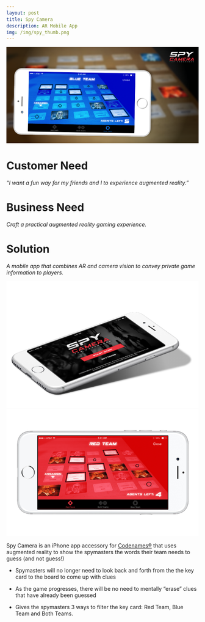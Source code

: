 ```yaml
---
layout: post
title: Spy Camera
description: AR Mobile App
img: /img/spy_thumb.png
---
```


<img class="img_scale" src="/img/spy_cover.png"/>

# Customer Need
*“I want a fun way for my friends and I to experience augmented reality.”*

# Business Need
*Craft a practical augmented reality gaming experience.*

# Solution
*A mobile app that combines AR and camera vision to convey private game information to players.*

<img class="img_scale" src="/img/spy1.png"/>

<img class="img_scale" src="/img/spy2.png"/>

Spy Camera is an iPhone app accessory for <a href="https://boardgamegeek.com/boardgame/178900/codenames">Codenames®</a> that uses augmented reality to show the spymasters the words their team needs to guess (and not guess!)

- Spymasters will no longer need to look back and forth from the the key card to the board to come up with clues

- As the game progresses, there will be no need to mentally “erase” clues that have already been guessed

- Gives the spymasters 3 ways to filter the key card: Red Team, Blue Team and Both Teams.
